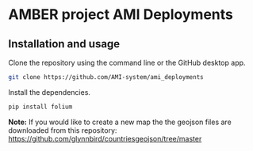# AMBER project AMI Deployments

## Installation and usage 

Clone the repository using the command line or the GitHub desktop app.
```sh
git clone https://github.com/AMI-system/ami_deployments
```

Install the dependencies.
```sh
pip install folium
```

**Note:** If you would like to create a new map the the geojson files are downloaded from this repository: https://github.com/glynnbird/countriesgeojson/tree/master